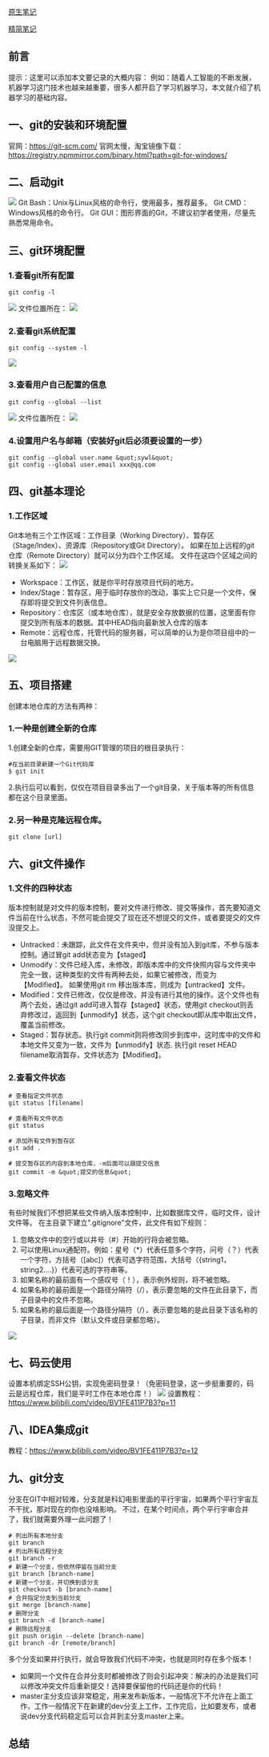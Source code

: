 [原生笔记](https://mp.weixin.qq.com/s/Bf7uVhGiu47uOELjmC5uXQ)

[精简笔记](https://www.bilibili.com/video/BV1FE411P7B3)

## 前言
提示：这里可以添加本文要记录的大概内容：
例如：随着人工智能的不断发展，机器学习这门技术也越来越重要，很多人都开启了学习机器学习，本文就介绍了机器学习的基础内容。

## 一、git的安装和环境配置
官网：https://git-scm.com/
官网太慢，淘宝镜像下载：https://registry.npmmirror.com/binary.html?path=git-for-windows/

## 二、启动git
![](https://kuangstudy.oss-cn-beijing.aliyuncs.com/bbs/2022/02/08/kuangstudyaaade58a-80f4-48f5-b992-c11186eb40c0.png)
Git Bash：Unix与Linux风格的命令行，使用最多，推荐最多。
Git CMD：Windows风格的命令行。
Git GUI：图形界面的Git，不建议初学者使用，尽量先熟悉常用命令。

## 三、git环境配置
### 1.查看git所有配置
```
git config -l
```
![](https://kuangstudy.oss-cn-beijing.aliyuncs.com/bbs/2022/02/08/kuangstudy150f8e67-0e4a-4dec-8ccc-d893202e6620.png)
文件位置所在：
![](https://kuangstudy.oss-cn-beijing.aliyuncs.com/bbs/2022/02/08/kuangstudy37496e90-c105-432e-96d2-23289bc83c55.png)
### 2.查看git系统配置
```
git config --system -l
```
![](https://kuangstudy.oss-cn-beijing.aliyuncs.com/bbs/2022/02/08/kuangstudy5e48aae8-1d5c-43b8-9375-37960ab6592e.png)
### 3.查看用户自己配置的信息
```
git config --global --list
```
![](https://kuangstudy.oss-cn-beijing.aliyuncs.com/bbs/2022/02/08/kuangstudy4b1a3afb-c5fe-4ab6-912d-dd4db4d87ced.png)
文件位置所在：
![](https://kuangstudy.oss-cn-beijing.aliyuncs.com/bbs/2022/02/08/kuangstudyc82ee0c5-0680-427b-a2dc-a8e960a2244b.png)
### 4.设置用户名与邮箱（安装好git后必须要设置的一步）
```
git config --global user.name &quot;sywl&quot;
git config --global user.email xxx@qq.com
```

## 四、git基本理论
### 1.工作区域
Git本地有三个工作区域：工作目录（Working Directory）、暂存区（Stage/lndex）、资源库（Repository或Git Directory）。
如果在加上远程的git仓库（Remote Directory）就可以分为四个工作区域。
文件在这四个区域之间的转换关系如下：
![](https://kuangstudy.oss-cn-beijing.aliyuncs.com/bbs/2022/02/08/kuangstudyfb3ebf72-ba68-4156-ad6b-9e8e188db116.png)
- Workspace：工作区，就是你平时存放项目代码的地方。
- Index/Stage：暂存区，用于临时存放你的改动，事实上它只是一个文件，保存即将提交到文件列表信息。
- Repository：仓库区（或本地仓库），就是安全存放数据的位置，这里面有你提交到所有版本的数据。其中HEAD指向最新放入仓库的版本
- Remote：远程仓库，托管代码的服务器，可以简单的认为是你项目组中的一台电脑用于远程数据交换。

![](https://kuangstudy.oss-cn-beijing.aliyuncs.com/bbs/2022/02/08/kuangstudy3edf997b-b1fe-4740-8b02-5878e55a9395.png)

## 五、项目搭建
创建本地仓库的方法有两种：
### 1.一种是创建全新的仓库
1.创建全新的仓库，需要用GIT管理的项目的根目录执行：
```
#在当前目录新建一个Git代码库
$ git init
```
2.执行后可以看到，仅仅在项目目录多出了一个git目录，关于版本等的所有信息都在这个目录里面。

### 2.另一种是克隆远程仓库。
```
git clone [url]
```

## 六、git文件操作
### 1.文件的四种状态
版本控制就是对文件的版本控制，要对文件进行修改、提交等操作，首先要知道文件当前在什么状态，不然可能会提交了现在还不想提交的文件，或者要提交的文件没提交上。
- Untracked：未跟踪，此文件在文件夹中，但并没有加入到git库，不参与版本控制。通过冒git add状态变为【staged】
- Unmodify：文件已经入库，未修改，即版本库中的文件快照内容与文件夹中完全一致，这种类型的文件有两种去处，如果它被修改，而变为【Modified】。
如果使用git rm 移出版本库，则成为【untracked】文件。
- Modified：文件已修改，仅仅是修改，并没有进行其他的操作。这个文件也有两个去处，通过git add可进入暂存【staged】状态，使用git checkout则丢弃修改过，返回到【unmodify】状态，这个git checkout即从库中取出文件，覆盖当前修改。
- Staged：暂存状态。执行git commit则将修改同步到库中，这时库中的文件和本地文件又变为一致，文件为【unmodify】状态.
执行git reset HEAD filename取消暂存，文件状态为【Modified】。

### 2.查看文件状态
```
# 查看指定文件状态
git status [filename]

# 查看所有文件状态
git status

# 添加所有文件到暂存区
git add .

# 提交暂存区的内容到本地仓库，-m后面可以跟提交信息
git commit -m &quot;提交的信息&quot;
```

### 3.忽略文件
有些时候我们不想把某些文件纳入版本控制中，比如数据库文件，临时文件，设计文件等。
在主目录下建立&quot;.gitignore&quot;文件，此文件有如下规则：
1. 忽略文件中的空行或以井号（#）开始的行将会被忽略。
2. 可以使用Linux通配符。例如：星号（*）代表任意多个字符，问号（？）代表一个字符，方括号（[abc]）代表可选字符范围，大括号（{string1，string2.…}）代表可选的字符串等。
3. 如果名称的最前面有一个感叹号（！），表示例外规则，将不被忽略。
4. 如果名称的最前面是一个路径分隔符（/），表示要忽略的文件在此目录下，而子目录中的文件不忽略。
5. 如果名称的最后面是一个路径分隔符（/），表示要忽略的是此目录下该名称的子目录，而非文件（默认文件或目录都忽略）。

![](https://kuangstudy.oss-cn-beijing.aliyuncs.com/bbs/2022/02/08/kuangstudycbbe8191-8999-48a7-8f8b-0ec282f4eb87.png)

## 七、码云使用
设置本机绑定SSH公钥，实现免密码登录！（免密码登录，这一步挺重要的，码云是远程仓库，我们是平时工作在本地仓库！）
![](https://kuangstudy.oss-cn-beijing.aliyuncs.com/bbs/2022/02/08/kuangstudy73046525-c424-4635-bc58-1ce175a0af7e.png)
设置教程：https://www.bilibili.com/video/BV1FE411P7B3?p=11

## 八、IDEA集成git
教程：https://www.bilibili.com/video/BV1FE411P7B3?p=12

## 九、git分支
分支在GIT中相对较难，分支就是科幻电影里面的平行宇宙，如果两个平行宇宙互不干扰，那对现在的你也没啥影响。
不过，在某个时间点，两个平行宇审合并了，我们就需要外理一此问题了！
```
# 列出所有本地分支
git branch
# 列出所有远程分支
git branch -r
# 新建一个分支，但依然停留在当前分支
git branch [branch-name]
# 新建一个分支，并切换到该分支
git checkout -b [branch-name]
# 合并指定分支到当前分支
git merge [branch-name]
# 删除分支
git branch -d [branch-name]
# 删除远程分支
git push origin --delete [branch-name]
git branch -dr [remote/branch]
```
多个分支如果并行执行，就会导致我们代码不冲突，也就是同时存在多个版本！

- 如果同一个文件在合并分支时都被修改了则会引起冲突：解决的办法是我们可以修改冲突文件后重新提交！选择要保留他的代码还是你的代码！
- master主分支应该非常稳定，用来发布新版本，一般情况下不允许在上面工作，工作一般情况下在新建的dev分支上工作，工作完后，比如要发布，或者说dev分支代码稳定后可以合并到主分支master上来。


## 总结
